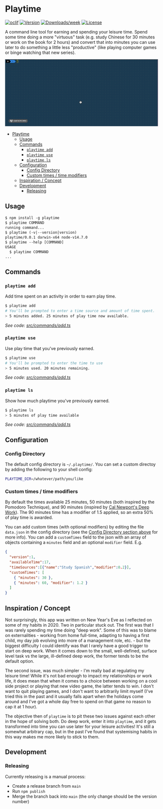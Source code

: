 # Playtime

[![oclif](https://img.shields.io/badge/cli-oclif-brightgreen.svg)](https://oclif.io)
[![Version](https://img.shields.io/npm/v/playtime.svg)](https://npmjs.org/package/playtime)
[![Downloads/week](https://img.shields.io/npm/dw/playtime.svg)](https://npmjs.org/package/playtime)
[![License](https://img.shields.io/npm/l/playtime.svg)](https://github.com/lhansford/playtime/blob/master/package.json)

A command line tool for earning and spending your leisure time. Spend some time doing a more "virtuous"
task (e.g. study Chinese for 30 minutes or work on the book for 2 hours) and convert that into
minutes you can use later to do something a little less "productive" (like playing computer games or
binge watching that new series).

![Adding play time example](example.gif)

- [Playtime](#playtime)
  - [Usage](#usage)
  - [Commands](#commands)
    - [`playtime add`](#playtime-add)
    - [`playtime use`](#playtime-use)
    - [`playtime ls`](#playtime-ls)
  - [Configuration](#configuration)
    - [Config Directory](#config-directory)
    - [Custom times / time modifiers](#custom-times--time-modifiers)
  - [Inspiration / Concept](#inspiration--concept)
  - [Development](#development)
    - [Releasing](#releasing)

## Usage

```sh-session
$ npm install -g playtime
$ playtime COMMAND
running command...
$ playtime (-v|--version|version)
playtime/0.0.1 darwin-x64 node-v14.7.0
$ playtime --help [COMMAND]
USAGE
  $ playtime COMMAND
...
```

## Commands

### `playtime add`

Add time spent on an activity in order to earn play time.

```sh
$ playtime add
# You'll be prompted to enter a time source and amount of time spent.
> 5 minutes added. 25 minutes of play time now available.
```

_See code: [src/commands/add.ts](https://github.com/lhansford/playtime/blob/main/src/commands/add.ts)_

### `playtime use`

Use play time that you've previously earned.

```sh
$ playtime use
# You'll be prompted to enter the time to use
> 5 minutes used. 20 minutes remaining.
```

_See code: [src/commands/add.ts](https://github.com/lhansford/playtime/blob/main/src/commands/add.ts)_

### `playtime ls`

Show how much playtime you've previously earned.

```sh
$ playtime ls
> 5 minutes of play time available
```

_See code: [src/commands/add.ts](https://github.com/lhansford/playtime/blob/main/src/commands/add.ts)_

## Configuration

### Config Directory

The default config directory is `~/.playtime/`. You can set a custom directoy by adding the following
to your shell config:

```sh
PLAYTIME_DIR=/whatever/path/you/like
```

### Custom times / time modifiers

By default the times available 25 minutes, 50 minutes (both inspired by the Pomodoro Technique), and
90 minutes (inspired by [Cal Newport's Deep Work](https://www.calnewport.com/books/deep-work/)). The
90 minutes time has a modifier of 1.5 applied, so an extra 50% of play time is awarded.

You can add custom times (with optional modifiers) by editing the file `data.json` in the config
directory (see the [Config Directory section above](#config-directory) for more info). You can add
a `customTimes` field to the json with an array of objects containing a `minutes` field and an optional
`modifier` field. E.g.

```json
{
  "version":1,
  "availableTime":17,
  "timeSources":[{"name":"Study Spanish","modifier":0.2}],
  "customTimes": [
    { "minutes": 30 },
    { "minutes": 60, "modifier": 1.2 }
  ]
}
```

## Inspiration / Concept

Not surprisingly, this app was written on New Year's Eve as I reflected on some of my habits in 2020.
Two in particular stuck out. The first was that I was rarely spending my time doing "deep work". Some
of this was to blame on externalities - working from home full-time, adapting to having a first child,
my day job evolving into more of a management role, etc. - but the biggest difficulty I could identify
was that I rarely have a good trigger to start on deep work. When it comes down to the small, well-defined, surface
level task vs the large, ill-defined deep work, the former tends to be the default option.

The second issue, was much simpler - I'm really bad at regulating my leisure time! While it's not bad
enough to impact my relationships or work life, it does mean that when it comes to a choice between
working on a cool side project or playing that new video game, the latter tends to win. I don't want
to quit playing games, and I don't want to arbitrarily limit myself (I've tried this in the past and
it usually falls apart when the holidays come around and I've got a whole day free to spend on that
game no reason to cap it at 1 hour).

The objective then of `playtime` is to pit these two issues against each other in the hope of solving both.
Do deep work, enter it into `playtime`, and it gets transformed into time you can use later for
your leisure activities! It's still a somewhat arbitrary cap, but in the past I've found that systemising
habits in this way makes me more likely to stick to them.

## Development

### Releasing

Currently releasing is a manual process:

- Create a release branch from `main`
- Run `npm publish`
- Merge the branch back into `main` (the only change should be the version number)
